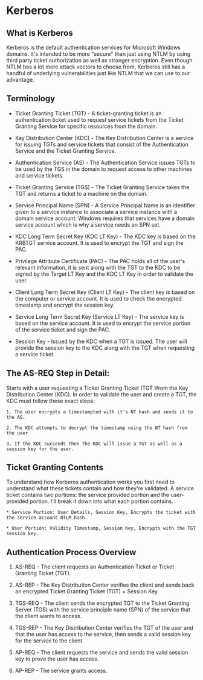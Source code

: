 # Kerberos 

## What is Kerberos
Kerberos is the default authentication services for Microsoft Windows domains. It's intended to be more "secure" than just using NTLM by using third party ticket authorization as well as stronger encryption. Even though NTLM has a lot more attack vectors to choose from, Kerberos still has a handful of underlying vulnerabilities just like NTLM that we can use to our advantage.

## Terminology

* Ticket Granting Ticket (TGT) - A ticket-granting ticket is an authentication ticket used to request service tickets from the Ticket Granting Service for specific resources from the domain.

* Key Distribution Center (KDC) - The Key Distribution Center is a service for issuing TGTs and service tickets that consist of the Authentication Service and the Ticket Granting Service. 

* Authentication Service (AS) - The Authentication Service issues TGTs to be used by the TGS in the domain to request access to other machines and service tickets.

* Ticket Granting Service (TGS) - The Ticket Granting Service takes the TGT and returns a ticket to a machine on the domain.

* Service Principal Name (SPN) - A Service Principal Name is an identifier given to a service instance to associate a service instance with a domain service account. Windows requires that services have a domain service account which is why a service needs an SPN set.

* KDC Long Term Secret Key (KDC LT Key) - The KDC key is based on the KRBTGT service account. It is used to encrypt the TGT and sign the PAC.

* Privilege Attribute Certificate (PAC) - The PAC holds all of the user's relevant information, it is sent along with the TGT to the KDC to be signed by the Target LT Key and the KDC LT Key in order to validate the user.

* Client Long Term Secret Key (Client LT Key) - The client key is based on the computer or service account. It is used to check the encrypted timestamp and encrypt the session key.

* Service Long Term Secret Key (Service LT Key) - The service key is based on the service account. It is used to encrypt the service portion of the service ticket and sign the PAC.

* Session Key - Issued by the KDC when a TGT is issued. The user will provide the session key to the KDC along with the TGT when requesting a service ticket.


## The AS-REQ Step in Detail:

Starts with a user requesting a Ticket Granting Ticket (TGT )from the Key Distribution Center (KDC). In order to validate the user and create a TGT, the KDC must follow these exact steps:

	1. The user encrypts a timestampted with it's NT hash and sends it to the AS. 

	2. The KDC attempts to decrypt the timestamp using the NT hash from the user

	3. If the KDC succeeds then the KDC will issue a TGT as well as a session key for the user.

## Ticket Granting Contents 

To understand how Kerberos authentication works you first need to understand what these tickets contain and how they're validated. A service ticket contains two portions: the service provided portion and the user-provided portion. I'll break it down into what each portion contains.

	* Service Portion: User Details, Session Key, Encrypts the ticket with the service account NTLM hash.
    	
	* User Portion: Validity Timestamp, Session Key, Encrypts with the TGT session key.


## Authentication Process Overview

1. AS-REQ - The client requests an Authentication Ticket or Ticket Granting Ticket (TGT).

2. AS-REP - The Key Distribution Center verifies the client and sends back an encrypted Ticket Granting Ticket (TGT) + Session Key.

3. TGS-REQ - The client sends the encrypted TGT to the Ticket Granting Server (TGS) with the service principle name (SPN) of the service that the client wants to access. 

4. TGS-REP - The Key Distribution Center verifies the TGT of the user and that the user has access to the service, then sends a valid session key for the service to the client.

5. AP-REQ - The client requests the service and sends the valid session key to prove the user has access. 

6. AP-REP - The service grants access.


